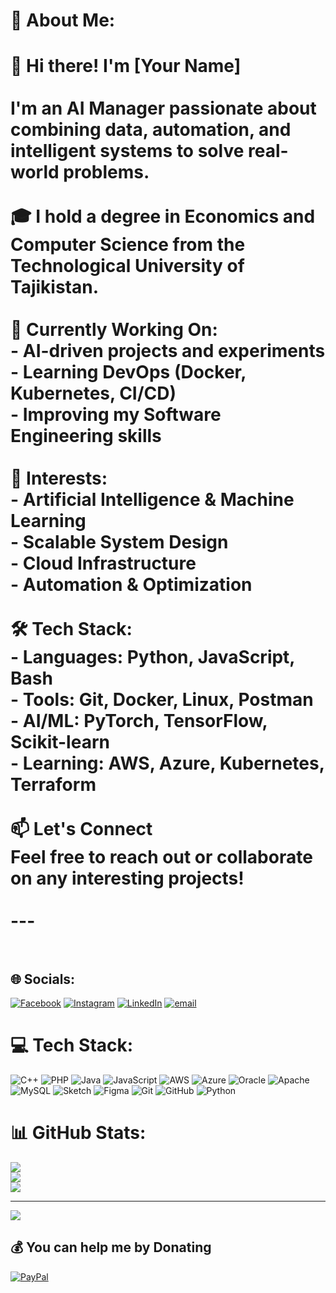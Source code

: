 # 💫 About Me:
# 👋 Hi there! I'm [Your Name]<br><br>I'm an **AI Manager** passionate about combining data, automation, and intelligent systems to solve real-world problems.<br><br>🎓 I hold a degree in **Economics** and **Computer Science** from the **Technological University of Tajikistan**.<br><br>🚀 **Currently Working On**:<br>- AI-driven projects and experiments<br>- Learning **DevOps** (Docker, Kubernetes, CI/CD)<br>- Improving my **Software Engineering** skills<br><br>🧠 **Interests**:<br>- Artificial Intelligence & Machine Learning<br>- Scalable System Design<br>- Cloud Infrastructure<br>- Automation & Optimization<br><br>🛠 **Tech Stack**:<br>- **Languages**: Python, JavaScript, Bash<br>- **Tools**: Git, Docker, Linux, Postman<br>- **AI/ML**: PyTorch, TensorFlow, Scikit-learn<br>- **Learning**: AWS, Azure, Kubernetes, Terraform<br><br>📫 **Let's Connect**  <br>Feel free to reach out or collaborate on any interesting projects!<br><br>---<br><br>


## 🌐 Socials:
[![Facebook](https://img.shields.io/badge/Facebook-%231877F2.svg?logo=Facebook&logoColor=white)](https://facebook.com/https://www.facebook.com/share/19Mw6VHVYW/?mibextid=wwXIfr) [![Instagram](https://img.shields.io/badge/Instagram-%23E4405F.svg?logo=Instagram&logoColor=white)](https://instagram.com/https://www.instagram.com/m.khooloov?igsh=OXJ0MXN5b3MxOG1t&utm_source=qr) [![LinkedIn](https://img.shields.io/badge/LinkedIn-%230077B5.svg?logo=linkedin&logoColor=white)](https://linkedin.com/in/https://www.linkedin.com/in/maksimkholov-17a656155?utm_source=share&utm_campaign=share_via&utm_content=profile&utm_medium=ios_app) [![email](https://img.shields.io/badge/Email-D14836?logo=gmail&logoColor=white)](mailto:kholovmaxim@gmail.com) 

# 💻 Tech Stack:
![C++](https://img.shields.io/badge/c++-%2300599C.svg?style=for-the-badge&logo=c%2B%2B&logoColor=white) ![PHP](https://img.shields.io/badge/php-%23777BB4.svg?style=for-the-badge&logo=php&logoColor=white) ![Java](https://img.shields.io/badge/java-%23ED8B00.svg?style=for-the-badge&logo=openjdk&logoColor=white) ![JavaScript](https://img.shields.io/badge/javascript-%23323330.svg?style=for-the-badge&logo=javascript&logoColor=%23F7DF1E) ![AWS](https://img.shields.io/badge/AWS-%23FF9900.svg?style=for-the-badge&logo=amazon-aws&logoColor=white) ![Azure](https://img.shields.io/badge/azure-%230072C6.svg?style=for-the-badge&logo=microsoftazure&logoColor=white) ![Oracle](https://img.shields.io/badge/Oracle-F80000?style=for-the-badge&logo=oracle&logoColor=white) ![Apache](https://img.shields.io/badge/apache-%23D42029.svg?style=for-the-badge&logo=apache&logoColor=white) ![MySQL](https://img.shields.io/badge/mysql-4479A1.svg?style=for-the-badge&logo=mysql&logoColor=white) ![Sketch](https://img.shields.io/badge/Sketch-FFB387?style=for-the-badge&logo=sketch&logoColor=black) ![Figma](https://img.shields.io/badge/figma-%23F24E1E.svg?style=for-the-badge&logo=figma&logoColor=white) ![Git](https://img.shields.io/badge/git-%23F05033.svg?style=for-the-badge&logo=git&logoColor=white) ![GitHub](https://img.shields.io/badge/github-%23121011.svg?style=for-the-badge&logo=github&logoColor=white) ![Python](https://img.shields.io/badge/python-3670A0?style=for-the-badge&logo=python&logoColor=ffdd54)
# 📊 GitHub Stats:
![](https://github-readme-stats.vercel.app/api?username=Maksim274&theme=dark&hide_border=false&include_all_commits=false&count_private=false)<br/>
![](https://nirzak-streak-stats.vercel.app/?user=Maksim274&theme=dark&hide_border=false)<br/>
![](https://github-readme-stats.vercel.app/api/top-langs/?username=Maksim274&theme=dark&hide_border=false&include_all_commits=false&count_private=false&layout=compact)

---
[![](https://visitcount.itsvg.in/api?id=Maksim274&icon=0&color=0)](https://visitcount.itsvg.in)

  ## 💰 You can help me by Donating
  [![PayPal](https://img.shields.io/badge/PayPal-00457C?style=for-the-badge&logo=paypal&logoColor=white)](https://paypal.me/kholovmaxim@gmail.com) 

  
<!-- Proudly created with GPRM ( https://gprm.itsvg.in ) -->
